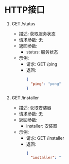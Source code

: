# HTTP接口
1. GET /status
    - 描述: 获取服务状态
    - 请求参数: 无
    - 返回参数: 
        - status: 服务状态
    - 示例:
        - 请求: GET /ping
        - 返回: 
            ```json
            {
              "ping": "pong"
            }
            ```

2. GET /installer
    - 描述: 获取安装器
    - 请求参数: 无
    - 返回参数: 
        - installer: 安装器
    - 示例:
        - 请求: GET /installer
        - 返回: 
            ```json
            {
              "installer": "
